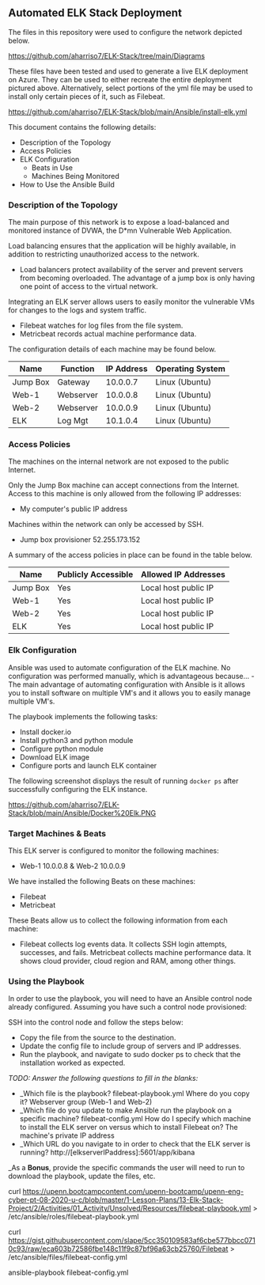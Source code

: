 ## Automated ELK Stack Deployment

The files in this repository were used to configure the network depicted below.

https://github.com/aharriso7/ELK-Stack/tree/main/Diagrams

These files have been tested and used to generate a live ELK deployment on Azure. They can be used to either recreate the entire deployment pictured above. Alternatively, select portions of the yml file may be used to install only certain pieces of it, such as Filebeat.

  https://github.com/aharriso7/ELK-Stack/blob/main/Ansible/install-elk.yml

This document contains the following details:
- Description of the Topology
- Access Policies
- ELK Configuration
  - Beats in Use
  - Machines Being Monitored
- How to Use the Ansible Build


### Description of the Topology

The main purpose of this network is to expose a load-balanced and monitored instance of DVWA, the D*mn Vulnerable Web Application.

Load balancing ensures that the application will be highly available, in addition to restricting unauthorized access to the network.
- Load balancers protect availability of the server and prevent servers from becoming overloaded. The advantage of a jump box is only having one point of access to the virtual network.

Integrating an ELK server allows users to easily monitor the vulnerable VMs for changes to the logs and system traffic.
- Filebeat watches for log files from the file system.
- Metricbeat records actual machine performance data.

The configuration details of each machine may be found below.


| Name     | Function | IP Address | Operating System |
|----------|----------|------------|------------------|
| Jump Box | Gateway  | 10.0.0.7   | Linux (Ubuntu)   |
| Web-1    | Webserver| 10.0.0.8   | Linux (Ubuntu)   |
| Web-2    | Webserver| 10.0.0.9   | Linux (Ubuntu)   |
| ELK      | Log Mgt  | 10.1.0.4   | Linux (Ubuntu)   |

### Access Policies

The machines on the internal network are not exposed to the public Internet. 

Only the Jump Box machine can accept connections from the Internet. Access to this machine is only allowed from the following IP addresses:
- My computer's public IP address

Machines within the network can only be accessed by SSH.
- Jump box provisioner 52.255.173.152

A summary of the access policies in place can be found in the table below.

| Name     | Publicly Accessible | Allowed IP Addresses |
|----------|---------------------|----------------------|
| Jump Box | Yes                 | Local host public IP |
| Web-1    | Yes                 | Local host public IP |
| Web-2    | Yes                 | Local host public IP |
| ELK      | Yes                 | Local host public IP |

### Elk Configuration

Ansible was used to automate configuration of the ELK machine. No configuration was performed manually, which is advantageous because...
-The main advantage of automating configuration with Ansible is it allows you to install software on multiple VM's and it allows you to easily manage multiple VM's.

The playbook implements the following tasks:
- Install docker.io
- Install python3 and python module
- Configure python module
- Download ELK image
- Configure ports and launch ELK container

The following screenshot displays the result of running `docker ps` after successfully configuring the ELK instance.

https://github.com/aharriso7/ELK-Stack/blob/main/Ansible/Docker%20Elk.PNG

### Target Machines & Beats
This ELK server is configured to monitor the following machines:
- Web-1 10.0.0.8 & Web-2 10.0.0.9

We have installed the following Beats on these machines:
- Filebeat
- Metricbeat

These Beats allow us to collect the following information from each machine:
- Filebeat collects log events data.  It collects SSH login attempts, successes, and fails.  Metricbeat collects machine performance data.  It shows cloud provider, cloud region and RAM, among other things.  

### Using the Playbook
In order to use the playbook, you will need to have an Ansible control node already configured. Assuming you have such a control node provisioned: 

SSH into the control node and follow the steps below:
- Copy the file from the source to the destination.
- Update the config file to include group of servers and IP addresses.
- Run the playbook, and navigate to sudo docker ps to check that the installation worked as expected.

_TODO: Answer the following questions to fill in the blanks:_
- _Which file is the playbook? filebeat-playbook.yml Where do you copy it? Webserver group (Web-1 and Web-2)
- _Which file do you update to make Ansible run the playbook on a specific machine? filebeat-config.yml How do I specify which machine to install the ELK server on versus which to install Filebeat on? The machine's private IP address
- _Which URL do you navigate to in order to check that the ELK server is running? http://[elkserverIPaddress]:5601/app/kibana

_As a **Bonus**, provide the specific commands the user will need to run to download the playbook, update the files, etc. 

curl https://upenn.bootcampcontent.com/upenn-bootcamp/upenn-eng-cyber-pt-08-2020-u-c/blob/master/1-Lesson-Plans/13-Elk-Stack-Project/2/Activities/01_Activity/Unsolved/Resources/filebeat-playbook.yml > /etc/ansible/roles/filebeat-playbook.yml

curl https://gist.githubusercontent.com/slape/5cc350109583af6cbe577bbcc0710c93/raw/eca603b72586fbe148c11f9c87bf96a63cb25760/Filebeat > /etc/ansible/files/filebeat-config.yml

ansible-playbook filebeat-config.yml
